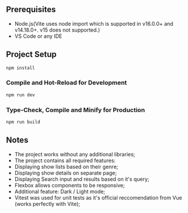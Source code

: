 ## Prerequisites
- Node.js(Vite uses node import which is supported in v16.0.0+ and v14.18.0+. v15 does not supported.)
- VS Code or any IDE

## Project Setup

```sh
npm install
```

### Compile and Hot-Reload for Development

```sh
npm run dev
```

### Type-Check, Compile and Minify for Production

```sh
npm run build
```

## Notes
- The project works without any additional libraries;
- The project contains all required features:
 - Displaying show lists based on their genre;
 - Displaying show details on separate page;
 - Displaying Search input and results based on it's query;
 - Flexbox allows components to be responsive;
- Additional feature: Dark / Light mode;
- Vitest was used for unit tests as it's official reccomendation from Vue (works perfectly with Vite);
